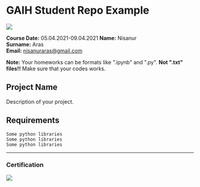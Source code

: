 # GAIH Student Repo Example
![](img/newlogo.png)

**Course Date:** 05.04.2021-09.04.2021
**Name:** Nisanur  
**Surname:** Aras  
**Email:** nisanuraras@gmail.com  

**Note:** Your homeworks can be formats like ".ipynb" and ".py". **Not ".txt" files!!** Make sure that your codes works.  

## Project Name
Description of your project.

## Requirements
```
Some python libraries
Some python libraries
Some python libraries
```
---

### Certification
![](img/TopLearnerCertificate.png)

